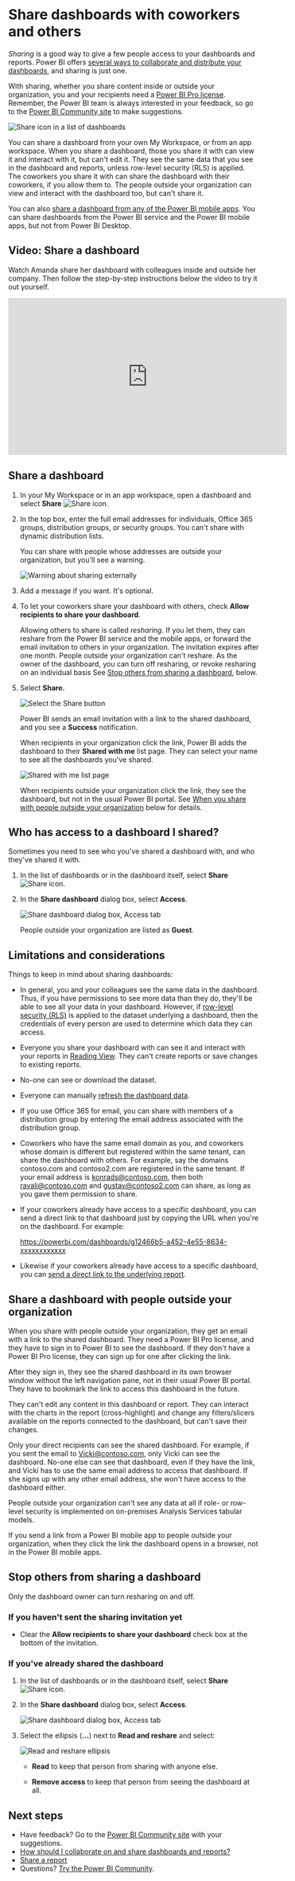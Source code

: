 <properties
   pageTitle="Share dashboards with coworkers and others"
   description="How to share Power BI dashboards with colleagues in and out of your organization, and what you need to know about sharing."
   services="powerbi"
   documentationCenter=""
   authors="maggiesMSFT"
   manager="erikre"
   backup="ajayan"
   editor=""
   tags=""
   featuredVideoId="0tUwn8DHo3s"
   qualityFocus="complete"
   qualityDate="06/22/2016"/>

<tags
   ms.service="powerbi"
   ms.devlang="NA"
   ms.topic="article"
   ms.tgt_pltfrm="NA"
   ms.workload="powerbi"
   ms.date="08/14/2017"
   ms.author="maggies"/>

# Share dashboards with coworkers and others

*Sharing* is a good way to give a few people access to your dashboards and reports. Power BI offers [several ways to collaborate and distribute your dashboards](powerbi-service-how-should-i-share-my-dashboard.md), and sharing is just one.

With sharing, whether you share content inside or outside your organization, you and your recipients need a [Power BI Pro license](powerbi-premium.md#free-vs-pro-tiers). Remember, the Power BI team is always interested in your feedback, so go to the [Power BI Community site](https://community.powerbi.com/) to make suggestions.

![Share icon in a list of dashboards](media/powerbi-service-share-unshare-dashboard/power-bi-share-dash.png)

You can share a dashboard from your own My Workspace, or from an app workspace. When you share a dashboard, those you share it with can view it and interact with it, but can't edit it. They see the same data that you see in the dashboard and reports, unless row-level security (RLS) is applied. The coworkers you share it with can share the dashboard with their coworkers, if you allow them to. The people outside your organization can view and interact with the dashboard too, but can't share it. 

You can also [share a dashboard from any of the Power BI mobile apps](powerbi-mobile-share-a-dashboard-from-the-iphone-app.md). You can share dashboards from the Power BI service and the Power BI mobile apps, but not from Power BI Desktop.

## Video: Share a dashboard
Watch Amanda share her dashboard with colleagues inside and outside her company. Then follow the step-by-step instructions below the video to try it out yourself.

<iframe width="560" height="315" src="https://www.youtube.com/embed/0tUwn8DHo3s?list=PL1N57mwBHtN0JFoKSR0n-tBkUJHeMP2cP" frameborder="0" allowfullscreen></iframe>

## Share a dashboard

1.   In your My Workspace or in an app workspace, open a dashboard and select **Share** ![Share icon](media/powerbi-service-share-unshare-dashboard/power-bi-share-icon.png).

2.  In the top box, enter the full email addresses for individuals, Office 365 groups, distribution groups, or security groups. You can't share with dynamic distribution lists. 

    You can share with people whose addresses are outside your organization, but you'll see a warning.

    ![Warning about sharing externally](media/powerbi-service-share-unshare-dashboard/power-bi-share-dialog-warning.png)  

2. Add a message if you want. It's optional.

3.  To let your coworkers share your dashboard with others, check **Allow recipients to share your dashboard**.

    Allowing others to share is called *resharing*. If you let them, they can reshare from the Power BI service and the mobile apps, or forward the email invitation to others in your organization. The invitation expires after one month. People outside your organization can't reshare. As the owner of the dashboard, you can turn off resharing, or revoke resharing on an individual basis See [Stop others from sharing a dashboard](powerbi-service-share-unshare-dashboard.md#Stop-others-from-sharing-a-dashboard), below.

4.  Select **Share.**

    ![Select the Share button](media/powerbi-service-share-unshare-dashboard/power-bi-share-dialog-share.png)  

	Power BI sends an email invitation with a link to the shared dashboard, and you see a **Success** notification. 

    When recipients in your organization click the link, Power BI adds the dashboard to their **Shared with me** list page. They can select your name to see all the dashboards you've shared. 

    ![Shared with me list page](media/powerbi-service-share-unshare-dashboard/power-bi-shared-with-me-list-page.png)

    When recipients outside your organization click the link, they see the dashboard, but not in the usual Power BI portal. See [When you share with people outside your organization](powerbi-service-share-unshare-dashboard.md#sharing-your-dashboard-with-people-outside-your-organization) below for details.

## Who has access to a dashboard I shared?

Sometimes you need to see who you've shared a dashboard with, and who they've shared it with.

1. In the list of dashboards or in the dashboard itself, select **Share** ![Share icon](media/powerbi-service-share-unshare-dashboard/power-bi-share-icon.png). 
2. In the **Share dashboard** dialog box, select **Access**.

    ![Share dashboard dialog box, Access tab](media/powerbi-service-share-unshare-dashboard/power-bi-share-dialog-access.png)

    People outside your organization are listed as **Guest**.

## Limitations and considerations

Things to keep in mind about sharing dashboards:

-   In general, you and your colleagues see the same data in the dashboard. Thus, if you have permissions to see more data than they do, they'll be able to see all your data in your dashboard. However, if [row-level security (RLS)](powerbi-admin-rls.md) is applied to the dataset underlying a dashboard, then the credentials of every person are used to determine which data they can access.

-   Everyone you share your dashboard with can see it and interact with your reports in [Reading View](powerbi-service-open-a-report-in-reading-view.md). They can't create reports or save changes to existing reports.

-   No-one can see or download the dataset.

-   Everyone can manually [refresh the dashboard data](powerbi-refresh-data.md).

-   If you use Office 365 for email, you can share with members of a distribution group by entering the email address associated with the distribution group.

-   Coworkers who have the same email domain as you, and coworkers whose domain is different but registered within the same tenant, can share the dashboard with others. For example, say the domains contoso.com and contoso2.com are registered in the same tenant. If your email address is konrads@contoso.com, then both ravali@contoso.com and gustav@contoso2.com can share, as long as you gave them permission to share.

- If your coworkers already have access to a specific dashboard, you can send a direct link to that dashboard just by copying the URL when you're on the dashboard. For example:   

    https://powerbi.com/dashboards/g12466b5-a452-4e55-8634-xxxxxxxxxxxx

- Likewise if your coworkers already have access to a specific dashboard, you can [send a direct link to the underlying report](powerbi-service-share-report.md). 

## Share a dashboard with people outside your organization

When you share with people outside your organization, they get an email with a link to the shared dashboard. They need a Power BI Pro license, and they have to sign in to Power BI to see the dashboard. If they don't have a Power BI Pro license, they can sign up for one after clicking the link.

After they sign in, they see the shared dashboard in its own browser window without the left navigation pane, not in their usual Power BI portal. They have to bookmark the link to access this dashboard in the future.

They can't edit any content in this dashboard or report. They can interact with the charts in the report (cross-highlight) and change any filters/slicers available on the reports connected to the dashboard, but can't save their changes.

Only your direct recipients can see the shared dashboard. For example, if you sent the email to Vicki@contoso.com, only Vicki can see the dashboard. No-one else can see that dashboard, even if they have the link, and Vicki has to use the same email address to access that dashboard. If she signs up with any other email address, she won't have access to the dashboard either.

People outside your organization can't see any data at all if role- or row-level security is implemented on on-premises Analysis Services tabular models.

If you send a link from a Power BI mobile app to people outside your organization, when they click the link the dashboard opens in a browser, not in the Power BI mobile apps.

## Stop others from sharing a dashboard

Only the dashboard owner can turn resharing on and off.

### If you haven't sent the sharing invitation yet

-  Clear the **Allow recipients to share your dashboard** check box at the bottom of the invitation.

### If you've already shared the dashboard

1. In the list of dashboards or in the dashboard itself, select **Share** ![Share icon](media/powerbi-service-share-unshare-dashboard/power-bi-share-icon.png). 
2. In the **Share dashboard** dialog box, select **Access**.

    ![Share dashboard dialog box, Access tab](media/powerbi-service-share-unshare-dashboard/power-bi-share-dialog-access.png)

3.  Select the ellipsis (**...**) next to **Read and reshare** and select:

    ![Read and reshare ellipsis](media/powerbi-service-share-unshare-dashboard/power-bi-change-access.png)

    -   **Read** to keep that person from sharing with anyone else.

    -   **Remove access** to keep that person from seeing the dashboard at all.

## Next steps

- Have feedback? Go to the [Power BI Community site](https://community.powerbi.com/) with your suggestions.
- [How should I collaborate on and share dashboards and reports?](powerbi-service-how-should-i-share-my-dashboard.md)
- [Share a report](powerbi-service-share-report.md)
- Questions? [Try the Power BI Community](http://community.powerbi.com/).
